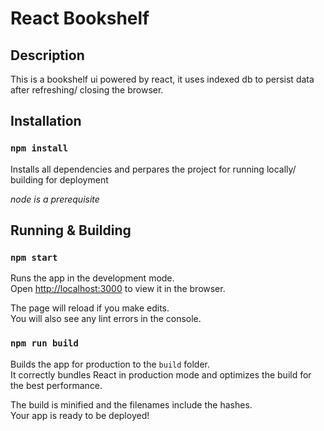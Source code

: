 # React Bookshelf

## Description

This is a bookshelf ui powered by react, it uses indexed db to persist data after refreshing/ closing the browser.

## Installation

### `npm install`

Installs all dependencies and perpares the project for running locally/ building for deployment

*node is a prerequisite*

## Running & Building

### `npm start`

Runs the app in the development mode.<br />
Open [http://localhost:3000](http://localhost:3000) to view it in the browser.

The page will reload if you make edits.<br />
You will also see any lint errors in the console.

### `npm run build`

Builds the app for production to the `build` folder.<br />
It correctly bundles React in production mode and optimizes the build for the best performance.

The build is minified and the filenames include the hashes.<br />
Your app is ready to be deployed!